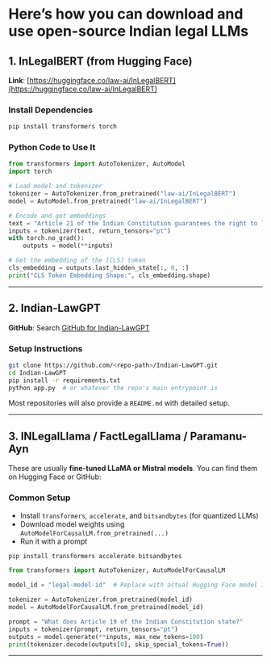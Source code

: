 # Here’s how you can **download and use open-source Indian legal LLMs**


## 1. **InLegalBERT** (from Hugging Face)

**Link**: [https://huggingface.co/law-ai/InLegalBERT](https://huggingface.co/law-ai/InLegalBERT)

### Install Dependencies

```bash
pip install transformers torch
```

### Python Code to Use It

```python
from transformers import AutoTokenizer, AutoModel
import torch

# Load model and tokenizer
tokenizer = AutoTokenizer.from_pretrained("law-ai/InLegalBERT")
model = AutoModel.from_pretrained("law-ai/InLegalBERT")

# Encode and get embeddings
text = "Article 21 of the Indian Constitution guarantees the right to life and personal liberty."
inputs = tokenizer(text, return_tensors="pt")
with torch.no_grad():
    outputs = model(**inputs)

# Get the embedding of the [CLS] token
cls_embedding = outputs.last_hidden_state[:, 0, :]
print("CLS Token Embedding Shape:", cls_embedding.shape)
```

---

## 2. **Indian-LawGPT**

**GitHub**: Search [GitHub for Indian-LawGPT](https://github.com/search?q=indian-lawgpt)

### Setup Instructions

```bash
git clone https://github.com/<repo-path>/Indian-LawGPT.git
cd Indian-LawGPT
pip install -r requirements.txt
python app.py  # or whatever the repo's main entrypoint is
```

Most repositories will also provide a `README.md` with detailed setup.

---

## 3. **INLegalLlama / FactLegalLlama / Paramanu-Ayn**

These are usually **fine-tuned LLaMA or Mistral models**. You can find them on Hugging Face or GitHub:

### Common Setup

* Install `transformers`, `accelerate`, and `bitsandbytes` (for quantized LLMs)
* Download model weights using `AutoModelForCausalLM.from_pretrained(...)`
* Run it with a prompt

```bash
pip install transformers accelerate bitsandbytes
```

```python
from transformers import AutoTokenizer, AutoModelForCausalLM

model_id = "legal-model-id"  # Replace with actual Hugging Face model ID

tokenizer = AutoTokenizer.from_pretrained(model_id)
model = AutoModelForCausalLM.from_pretrained(model_id)

prompt = "What does Article 19 of the Indian Constitution state?"
inputs = tokenizer(prompt, return_tensors="pt")
outputs = model.generate(**inputs, max_new_tokens=100)
print(tokenizer.decode(outputs[0], skip_special_tokens=True))
```

---
